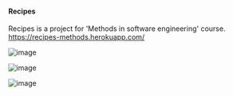 #### Recipes

Recipes is a project for 'Methods in software engineering' course.
https://recipes-methods.herokuapp.com/


![image](https://user-images.githubusercontent.com/66279141/156175389-be33da4f-6fe8-4730-9abe-1e180ee3bcef.png)

![image](https://user-images.githubusercontent.com/66279141/156175712-3861f706-0b12-4ba9-b772-ef3204450268.png)

![image](https://user-images.githubusercontent.com/66279141/156176013-341700b0-57c2-4e15-be53-467dddca4154.png)

